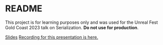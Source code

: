 # README

This project is for learning purposes only and was used for the Unreal Fest Gold Coast 2023 talk on Serialization. **Do not use for production**.

[Slides](https://docs.google.com/presentation/d/1Swc2Z1wKdb-QwaaxR5Jj5F-GpHU3VhKd/edit?usp=sharing&ouid=104872684946244641028&rtpof=true&sd=true)
[Recording for this presentation is here.](https://dev.epicgames.com/community/learning/talks-and-demos/4ORW/unreal-engine-serialization-best-practices-and-techniques)
